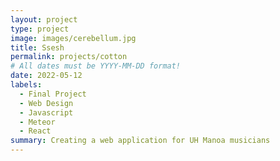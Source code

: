 ```yaml
---
layout: project
type: project
image: images/cerebellum.jpg
title: Ssesh
permalink: projects/cotton
# All dates must be YYYY-MM-DD format!
date: 2022-05-12
labels:
  - Final Project
  - Web Design
  - Javascript
  - Meteor
  - React
summary: Creating a web application for UH Manoa musicians
---
```


